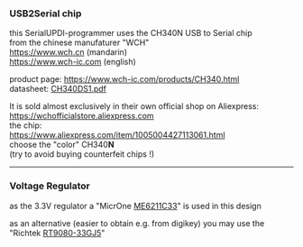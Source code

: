 ### USB2Serial chip
this SerialUPDI-programmer uses the CH340N USB to Serial chip  
from the chinese manufaturer "WCH"  
https://www.wch.cn (mandarin)  
https://www.wch-ic.com (english)  
  
product page: https://www.wch-ic.com/products/CH340.html  
datasheet: [CH340DS1.pdf](../docs/datasheets/CH340DS1.pdf)
  
It is sold almost exclusively in their own official shop on Aliexpress:  
https://wchofficialstore.aliexpress.com  
the chip:  
https://www.aliexpress.com/item/1005004427113061.html  
choose the "color" CH340**N**  
(try to avoid buying counterfeit chips !)  
<hr>

### Voltage Regulator
as the 3.3V regulator a "MicrOne [ME6211C33](../docs/datasheets/ME6211C33.pdf)" is used in this design  
  
as an alternative (easier to obtain e.g. from digikey) you may use the  
"Richtek [RT9080-33GJ5](../docs/datasheets/RT9080.pdf)"
